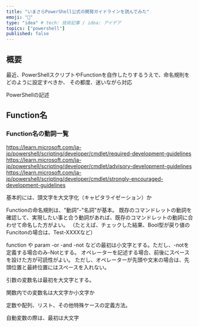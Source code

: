 ```yaml
---
title: "いまさらPowerShell公式の開発ガイドラインを読んでみた"
emoji: "💨"
type: "idea" # tech: 技術記事 / idea: アイデア
topics: ["powershell"]
published: false
---
```

## 概要

最近、PowerShellスクリプトやFunctionを自作したりするうえで、命名規則をどのように設定すべきか、
その都度、迷いながら対応

PowerShellの記述

## Function名

### Function名の動詞一覧



https://learn.microsoft.com/ja-jp/powershell/scripting/developer/cmdlet/required-development-guidelines
https://learn.microsoft.com/ja-jp/powershell/scripting/developer/cmdlet/advisory-development-guidelines
https://learn.microsoft.com/ja-jp/powershell/scripting/developer/cmdlet/strongly-encouraged-development-guidelines

基本的には、頭文字を大文字化（キャピタライゼーション）か

Functionの命名規則は、"動詞"-"名詞"が基本。
既存のコマンドレットの動詞を確認して、実現したい事と合う動詞があれば、既存のコマンドレットの動詞に合わせて命名した方がよい。
（たとえば、チェックした結果、Bool型が戻り値のFuncitonの場合は、Test-XXXXなど）

function や param -or -and -not などの最初は小文字とする。ただし、-notを定義する場合のみ-Notとする。
オペレーターを記述する場合、前後にスペースを設けた方が可読性がよい。
ただし、オペレーターが先頭や文末の場合は、先頭位置と最終位置にはスペースを入れない。

引数の変数名は最初を大文字とする。

関数内での変数名は大文字か小文字か

定数や配列、リスト、その他特殊ケースの定義方法。

自動変数の際は、最初は大文字
